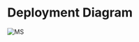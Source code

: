 # Deployment Diagram
![MS](https://user-images.githubusercontent.com/23295769/63221522-c0d6f680-c1b7-11e9-830a-683092bff760.jpg)


